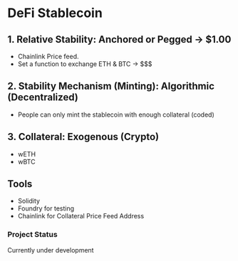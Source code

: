 # DeFi Stablecoin

## 1. Relative Stability: Anchored or Pegged -> $1.00
- Chainlink Price feed.
- Set a function to exchange ETH & BTC -> $$$

## 2. Stability Mechanism (Minting): Algorithmic (Decentralized)
- People can only mint the stablecoin with enough collateral (coded)

## 3. Collateral: Exogenous (Crypto)
- wETH
- wBTC

## Tools

- Solidity
- Foundry for testing
- Chainlink for Collateral Price Feed Address


### Project Status
Currently under development